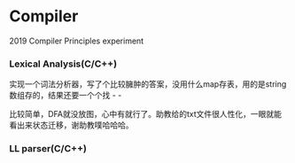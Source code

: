 # Compiler
2019 Compiler Principles experiment

### Lexical Analysis(C/C++)

实现一个词法分析器，写了个比较臃肿的答案，没用什么map存表，用的是string数组存的，结果还要一个个找 - -

比较简单，DFA就没放图，心中有就行了。助教给的txt文件很人性化，一眼就能看出来状态迁移，谢助教噗哈哈哈。

### LL parser(C/C++)
